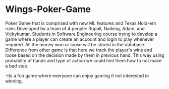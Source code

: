 # Wings-Poker-Game
Poker Game that is comprised with new ML features and Texas Hold-em rules
Developed by a team of 4 people: Rupali, Naibing, Adam, and Vickykumar. Students in Software Engineering course trying to develop a game where a player can create an account and login to play whenever required. All the money won or loose will be stored in the database. Difference from other game is that here we track the player's wins and loose based on the decision made by them in previous hand. This way using probablity of hands and type of action we could hint them how to not make a bad step.

-Its a fun game where everyone can enjoy gaming if not interested in winning.
